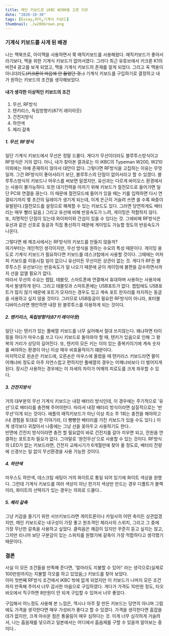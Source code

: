 ```yaml
---
title: 메인 키보드로 iKBC W200을 고른 이유
date: "2020-10-30"
tags: [Essay,취미,기계식 키보드]
thumbnail: ./w200brown.png
---
```


### 기계식 키보드를 사게 된 배경
나는 맥북프로, 아이맥을 사용하면서 쭉 매직키보드를 사용해왔다. 매직키보드가 좋아서라기보다, 맥을 위한 기계식 키보드가 없어서였다. 그러다 최근 유튜브에서 키크론 K1의 버전4 광고를 보게 되었고, 맥용 기계식 키보드의 존재를 알게 되었다. 그리고 꼭 맥용이 아니더라도~~(키크론이 마음에 안 들었던 것..)~~ 기계식 키보드를 구입하기로 결정하고 내가 원하는 키보드의 조건을 생각해보았다.

#### 내가 생각한 이상적인 키보드의 조건
1. 무선, RF방식
2. 텐키리스, 독립방향키(87키 레이아웃)
3. 건전지방식
4. 하얀색
5. 체리 갈축

##### 1. 무선, RF방식
일단 기계식 키보드에서 무선은 정말 드물다. 게다가 무선이더라도 블루투스방식이고 RF방식은 거의 없다. 아니, 내가 찾아본 결과로는 이 iKBC의 Typeman W200, W210 이외에는 아예 존재하지 않아서 대안이 없다. 그렇다면 RF방식을 고집하는 이유는 무엇일까. 그건 RF방식이 좋아서라기 보단, 블루투스의 단점이 없어서라고 할 수 있겠다.
블루투스방식의 키보드나 마우스를 써보면 알겠지만, 유선과는 다르게 바이오스 환경에서는 사용이 불가능하다. 또한 대기전력을 아끼기 위해 키보드가 절전모드로 들어가면 일단 PC와 연결을 끊는다. 이 때문에 절전모드에 들어가 있을 때는 키를 입력하면 다시 연결되기까지 몇 초간의 딜레이가 생기게 되는데, 이게 은근히 거슬려 쓰면 쓸 수록 짜증이 유발된다.(절전모드를 설정으로 해제할 수 있는 키보드도 있다. 그러면 당연하게도 배터리는 매우 빨리 닳음.) 그리고 유선에 비해 반응속도가 느려, 게이밍은 적합하지 않다.
또, 치명적인 단점이 있는데 와이파이와 간섭이 있을 수 있다는 것. 그에비해 RF방식은 유선과 같은 신호로 동글과 직접 통신하기 때문에 게이밍도 가능할 정도의 반응속도가 나온다.

그렇다면 왜 제조사에서는 RF방식의 키보드를 만들지 않을까?  
여기부터는 개인적인 생각이지만, 무선 방식을 원하는 수요의 특성 때문이다. 게이밍 용도로 기계식 키보드가 필요하다면 키보드를 데스크탑에서 사용할 것이다. 그때에는 어차피 키보드를 이동시킬 일이 없으니 유선이든 무선이든 상관이 없는 것. 게다가 RF든 블루투스든 유선보다는 반응속도가 덜 나오기 때문에 굳이 게이밍에 불편을 감수하면서까지 선을 없앨 필요가 없다.  
따라서 무선의 수요는 랩탑, 태블릿, 스마트폰에 연결해서 휴대하며 사용하는 사용자에게서 발생하게 된다. 그리고 태블릿과 스마트폰에는 USB포트가 없다. 랩탑에도 USB포트가 많지 않기 때문에 포트가 모자라는 경우도 있고 계속 포트 한자리를 차지하는 동글을 사용하고 싶지 않을 것이다. 그러므로 USB동글이 필요한 RF방식이 아니라, 포터블 디바이스라면 웬만하면 내장 된 블루투스를 이용하게 되는 것이다.

##### 2. 텐키리스, 독립방향키(87키 레이아웃)
일단 나는 텐키가 있는 풀배열 키보드를 너무 싫어해서 절대 쓰지않는다. 왜냐하면 타이핑을 하다가 마우스를 쓰고 다시 키보드로 돌아와야 할 때, 텐키가 있음으로 인해 그 왕복의 거리가 상당히 길어진다. 또, 텐키의 모든 키는 이미 있는 중복키이기에 계속 숫자를 써야하는 환경이 아닌 이상 매우 비효율적이기 떄문이다.  
마지막으로 왼손은 키보드에, 오른손은 마우스에 올렸을 때 텐키리스 키보드라면 팔이 어깨너비 정도로 아주 자연스럽고 편하지만 풀배열의 경우는 어꺠너비보다 더 벌어지게 된다. 장시간 사용하는 경우에는 이 자세의 차이가 어깨의 피로도를 크게 좌우할 수 있다.

##### 3. 건전지방식
거의 대부분의 무선 기계식 키보드는 내장 배터리 방식인데, 이 경우에는 주기적으로 '유선'으로 배터리를 충전해 주어야한다. 따라서 내장 배터리 방식이라면 실질적으로는 '반무선'이게 되는 것이다. 애플의 매직키보드가 아닌 이상 최소 주 1회는 충전을 해야하고(내 경험을 토대로 한 이야기라, 더 빵빵한 배터리를 가진 키보드가 있을 수도 있다.) 이게 생각보다 귀찮아서 나중에는 그냥 선을 꽂아두고 사용하기도 한다..  
반면에 건전지 방식이라면 충전 할 필요없이 바로 건전지를 갈아 끼우면 되고, 전원을 연결하는 포트조차 필요가 없다. 그야말로 '완전무선'으로 사용할 수 있는 것이다. RF방식의 LED가 없는 키보드라면, 건전지 교체시기가 6개월만에 찾아 올 정도로, 배터리 잔량에 신경쓰는 일 없이 무선환경을 사용 가능한 것이다.

##### 4. 하얀색
마우스도 하얀색, 데스크탑 세팅이 거의 화이트로 통일 되어 있기에 화이트 색상을 원했다. 그런데 기계식 키보드를 여러 색상이 아닌 한가지 색상만 만드는 경우 디폴트가 블랙이라, 화이트의 선택지가 있는 경우는 의외로 드물다..

##### 5. 체리 갈축
그냥 키감을 즐기기 위한 서브키보드라면 게이트론이나 카일사의 어떤 축이든 상관없겠지만, 메인 키보드로는 내구성이 가장 좋고 원조격인 체리사의 스위치, 그리고 그 중에 가장 무난한 갈축을 사용하고 싶었다. 클릭음은 쾌감이 있지만 꾸준히 듣고 싶지는 않고, 그치만 리니어 보단 구분감이 있는 스위치를 원했기에 갈축이 가장 적합하다고 생각했기 때문이다.

### 결론
사실 이 모든 조건들을 만족해 준다면, '얼마라도 지불할 수 있어!' 라는 생각으로(실제로 100만원까지는 지불할 각오를 하고 있었음;;) 키보드를 찾아 보았다.  
이미 첫번째 RF방식 조건에서 iKBC 밖에 없게 되었지만 이 키보드가 나머지 모든 조건까지 만족해 주어서 너무 감사한 마음으로 구입하였다. 게다가 가격도 10만원 정도, 타오바오에서 직구하면 8만원이 안 되게 구입할 수 있어서 너무 좋았다.  

구입해서 어느정도 사용해 본 느낌은, 역시나 아주 잘 만든 키보드는 당연히 아니며 그럼에도 가격을 생각한다면 매우 가성비가 좋다고 할 수 있겠다. 가격을 생각한다면 흠잡을데가 없지만, 크게 아쉬운 점은 통울림이 매우 심하다는 것. 이게 너무 심각하게 거슬려서, 나는 흡음재를 넣으려고 일본에서는 어디에서 흡음재를 구할 수 있을까 알아보는 중이다..